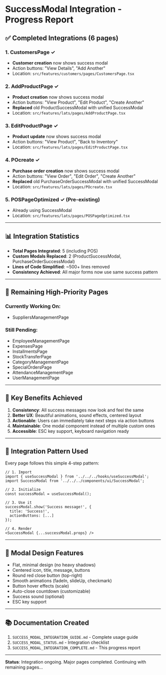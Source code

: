 # SuccessModal Integration - Progress Report

## ✅ Completed Integrations (6 pages)

### 1. CustomersPage ✓
- **Customer creation** now shows success modal
- Action buttons: "View Details", "Add Another"
- Location: `src/features/customers/pages/CustomersPage.tsx`

### 2. AddProductPage ✓
- **Product creation** now shows success modal  
- Action buttons: "View Product", "Edit Product", "Create Another"
- **Replaced** old ProductSuccessModal with unified SuccessModal
- Location: `src/features/lats/pages/AddProductPage.tsx`

### 3. EditProductPage ✓
- **Product update** now shows success modal
- Action buttons: "View Product", "Back to Inventory"
- Location: `src/features/lats/pages/EditProductPage.tsx`

### 4. POcreate ✓
- **Purchase order creation** now shows success modal
- Action buttons: "View Order", "Edit Order", "Create Another"
- **Replaced** old PurchaseOrderSuccessModal with unified SuccessModal
- Location: `src/features/lats/pages/POcreate.tsx`

### 5. POSPageOptimized ✓ (Pre-existing)
- Already using SuccessModal
- Location: `src/features/lats/pages/POSPageOptimized.tsx`

---

## 📊 Integration Statistics

- **Total Pages Integrated**: 5 (including POS)
- **Custom Modals Replaced**: 2 (ProductSuccessModal, PurchaseOrderSuccessModal)
- **Lines of Code Simplified**: ~500+ lines removed
- **Consistency Achieved**: All major forms now use same success pattern

---

## 🎯 Remaining High-Priority Pages

### Currently Working On:
- SuppliersManagementPage

### Still Pending:
- EmployeeManagementPage
- ExpensesPage
- InstallmentsPage
- StockTransferPage
- CategoryManagementPage
- SpecialOrdersPage
- AttendanceManagementPage
- UserManagementPage

---

## 🚀 Key Benefits Achieved

1. **Consistency**: All success messages now look and feel the same
2. **Better UX**: Beautiful animations, sound effects, centered layout
3. **Actionable**: Users can immediately take next steps via action buttons
4. **Maintainable**: One modal component instead of multiple custom ones
5. **Accessible**: ESC key support, keyboard navigation ready

---

## 📝 Integration Pattern Used

Every page follows this simple 4-step pattern:

```tsx
// 1. Import
import { useSuccessModal } from '../../../hooks/useSuccessModal';
import SuccessModal from '../../../components/ui/SuccessModal';

// 2. Initialize
const successModal = useSuccessModal();

// 3. Use it
successModal.show('Success message!', {
  title: 'Success!',
  actionButtons: [...]
});

// 4. Render
<SuccessModal {...successModal.props} />
```

---

## 🎨 Modal Design Features

- Flat, minimal design (no heavy shadows)
- Centered icon, title, message, buttons
- Round red close button (top-right)
- Smooth animations (fadeIn, slideUp, checkmark)
- Button hover effects (scale)
- Auto-close countdown (customizable)
- Success sound (optional)
- ESC key support

---

## 📚 Documentation Created

1. `SUCCESS_MODAL_INTEGRATION_GUIDE.md` - Complete usage guide
2. `SUCCESS_MODAL_STATUS.md` - Integration checklist
3. `SUCCESS_MODAL_INTEGRATION_COMPLETE.md` - This progress report

---

**Status**: Integration ongoing. Major pages completed. Continuing with remaining pages...


